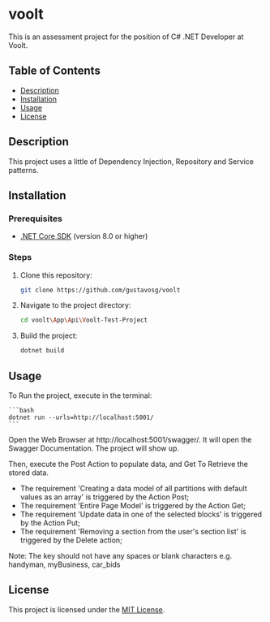 # voolt

This is an assessment project for the position of C# .NET Developer at Voolt.

## Table of Contents

- [Description](#description)
- [Installation](#installation)
- [Usage](#usage)
- [License](#license)

## Description

This project uses a little of Dependency Injection, Repository and Service patterns. 

## Installation

### Prerequisites

- [.NET Core SDK](https://dotnet.microsoft.com/download) (version 8.0 or higher)

### Steps

1. Clone this repository:

   ```bash
   git clone https://github.com/gustavosg/voolt

   ```

2. Navigate to the project directory:

   ```bash
   cd voolt\App\Api\Voolt-Test-Project
   ```

3. Build the project:

   ```bash
   dotnet build
   ```

## Usage

To Run the project, execute in the terminal: 

    ```bash
    dotnet run --urls=http://localhost:5001/
    ```

Open the Web Browser at http://localhost:5001/swagger/. It will open the Swagger Documentation.
The project will show up. 

Then, execute the Post Action to populate data, and Get To Retrieve the stored data. 

* The requirement 'Creating a data model of all partitions with default values as an array' is triggered by the Action Post;
* The requirement 'Entire Page Model' is triggered by the Action Get;
* The requirement 'Update data in one of the selected blocks' is triggered by the Action Put;
* The requirement 'Removing a section from the user's section list' is triggered by the Delete action;


Note: The key should not have any spaces or blank characters e.g. handyman, myBusiness, car_bids


## License

This project is licensed under the [MIT License](https://mit-license.org/).
